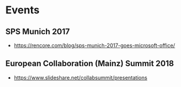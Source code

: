 # Events

## SPS Munich 2017

- https://rencore.com/blog/sps-munich-2017-goes-microsoft-office/

## European Collaboration (Mainz) Summit 2018

- https://www.slideshare.net/collabsummit/presentations